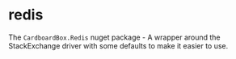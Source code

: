 # redis
The `CardboardBox.Redis` nuget package - A wrapper around the StackExchange driver with some defaults to make it easier to use. 
